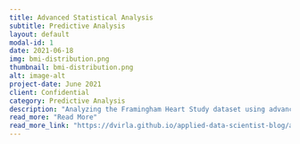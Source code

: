 ```yaml
---
title: Advanced Statistical Analysis
subtitle: Predictive Analysis
layout: default
modal-id: 1
date: 2021-06-18
img: bmi-distribution.png
thumbnail: bmi-distribution.png
alt: image-alt
project-date: June 2021
client: Confidential
category: Predictive Analysis
description: "Analyzing the Framingham Heart Study dataset using advanced methods such as: statistical tests, bayesian inference, missing data imputations, etc."
read_more: "Read More"
read_more_link: "https://dvirla.github.io/applied-data-scientist-blog/advanced-analytical-analysis-usecase/"
---
```

